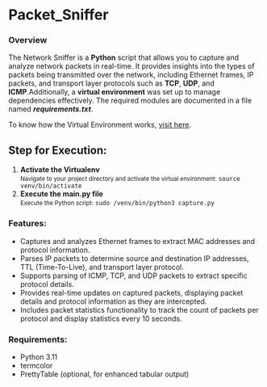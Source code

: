 <h1>Packet_Sniffer</h1>

<h3>Overview</h3>
<p>The Network Sniffer is a <strong>Python</strong> script that allows you to capture and analyze network packets in real-time. It provides insights into the types of packets being transmitted over the network, including Ethernet frames, IP packets, and transport layer protocols such as <strong>TCP</strong>, <strong>UDP</strong>, and <strong>ICMP</strong>.Additionally, a <strong>virtual environment</strong> was set up to manage dependencies effectively. The required modules are documented in a file named <strong><em>requirements.txt</em></strong>.
</p>

<p>
  To know how the Virtual Environment works, <a href="https://www.freecodecamp.org/news/how-to-setup-virtual-environments-in-python/" target="_blank">visit here</a>.
</p>

<h2>Step for Execution:</h2>
<ol>
  <li>
    <strong>Activate the Virtualenv</strong><br>
    <small>Navigate to your project directory and activate the virtual environment:</small>
    <code>source venv/bin/activate</code>
  </li>
  <li>
    <strong>Execute the main.py file</strong><br>
    <small>Execute the Python script:</small>
    <code>sudo /venv/bin/python3 capture.py</code>
  </li>
</ol>

<h3>Features:</h3>
<ul>
  <li>Captures and analyzes Ethernet frames to extract MAC addresses and protocol information.</li>
  <li>Parses IP packets to determine source and destination IP addresses, TTL (Time-To-Live), and transport layer protocol.</li>
  <li>Supports parsing of ICMP, TCP, and UDP packets to extract specific protocol details.</li>
  <li>Provides real-time updates on captured packets, displaying packet details and protocol information as they are intercepted.</li>
  <li>Includes packet statistics functionality to track the count of packets per protocol and display statistics every 10 seconds.</li>
</ul>

<h3>Requirements:</h3>
<ul>
  <li>Python 3.11</li>
  <li>termcolor</li>
  <li>PrettyTable (optional, for enhanced tabular output)</li>
</ul>
